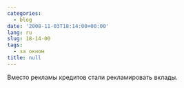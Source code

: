 ```yaml
---
categories:
  - blog
date: '2008-11-03T18:14:00+00:00'
lang: ru
slug: 18-14-00
tags:
  - за окном
title: null
---
```




Вместо рекламы кредитов стали рекламировать вклады.